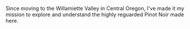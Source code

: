 Since moving to the Willamiette Valley in Central Oregon, I've made it my mission to explore and understand the highly reguarded Pinot Noir made here.  
